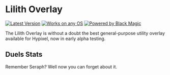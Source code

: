 # Lilith Overlay
[![Latest Version](https://img.shields.io/github/v/release/GhqstMC/LilithReleases?color=6F0B4F&labelColor=24020F&include_prereleases&style=for-the-badge)](https://shields.io)
[![Works on any OS](https://img.shields.io/badge/Works%20on-Windows%2C%20Mac%2C%20and%20Linux-6F0B4F?style=for-the-badge&labelColor=24020F)](https://shields.io)
[![Powered by Black Magic](https://img.shields.io/badge/Powered%20By-Black%20Magic-6F0B4F?style=for-the-badge&labelColor=24020F)](https://shields.io)

The Lilith Overlay is without a doubt the best general-purpose utility overlay available for Hypixel, now in early alpha testing.

## Duels Stats
Remember Seraph? Well now you can forget about it.
